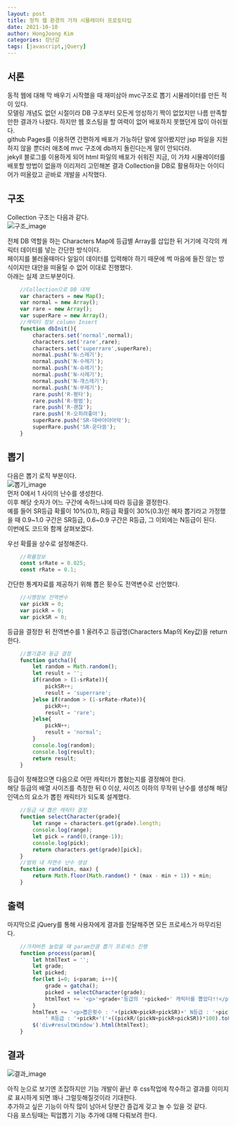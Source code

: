 ```yaml
---
layout: post
title: 정적 웹 환경의 가챠 시뮬레이터 프로토타입
date: 2021-10-10
author: HongJoong Kim
categories: 장난감
tags: [javascript,jQuery]
---
```


## 서론

동적 웹에 대해 막 배우기 시작했을 때 재미삼아 mvc구조로 뽑기 시뮬레이터를 만든 적이 있다.<br>
모델링 개념도 없던 시절이라 DB 구조부터 모든게 엉성하기 짝이 없었지만 나름 만족할만한 결과가 나왔다. 하지만 웹 호스팅을 할 여력이 없어 배포하지 못했던게 많이 아쉬웠다.<br>
github Pages를 이용하면 간편하게 배포가 가능하단 말에 알아봤지만 jsp 파일을 지원하지 않을 뿐더러 애초에 mvc 구조에 db까지 돌린다는게 말이 안되더라.<br>
jekyll 블로그를 이용하게 되어 html 파일의 배포가 쉬워진 지금, 이 가챠 시뮬레이터를 배포할 방법이 없을까 이리저리 고민해본 결과 Collection을 DB로 활용하자는 아이디어가 떠올랐고 곧바로 개발을 시작했다.

## 구조
Collection 구조는 다음과 같다.<br>
![구조_image](https://hkim25.github.io/assets/images/post/2021-10-10-gatcha-v100/1.png)<br>

전체 DB 역할을 하는 Characters Map에 등급별 Array를 삽입한 뒤 거기에 각각의 캐릭터 데이터를 넣는 간단한 방식이다.<br>
페이지를 불러올때마다 일일이 데이터를 입력해야 하기 때문에 썩 마음에 들진 않는 방식이지만 대안을 떠올릴 수 없어 이대로 진행했다.<br>
아래는 실제 코드부분이다.

```javascript
    //Collection으로 DB 대체
    var characters = new Map();
    var normal = new Array();
    var rare = new Array();
    var superRare = new Array();
    //캐릭터 정보 column Insert
    function dbInit(){
        characters.set('normal',normal);
        characters.set('rare',rare);
        characters.set('superrare',superRare);
        normal.push('N-스레기');
        normal.push('N-수레기');
        normal.push('N-슈레기');
        normal.push('N-시레기');
        normal.push('N-개스레기');
        normal.push('N-쑤레기');
        rare.push('R-평타');
        rare.push('R-평범');
        rare.push('R-괜찮');
        rare.push('R-오히려좋아');
        superRare.push('SR-대바아아아악');
        superRare.push('SR-운다씀');
    }
```

## 뽑기

다음은 뽑기 로직 부분이다.<br>
![뽑기_image](https://hkim25.github.io/assets/images/post/2021-10-10-gatcha-v100/2.png)<br>
먼저 0에서 1 사이의 난수를 생성한다.<br>
이후 해당 숫자가 어느 구간에 속하느냐에 따라 등급을 결정한다.<br>
예를 들어 SR등급 확률이 10%(0.1), R등급 확률이 30%(0.3)인 혜자 뽑기라고 가정했을 때
0.9~1.0 구간은 SR등급, 0.6~0.9 구간은 R등급, 그 이외에는 N등급이 된다.<br>
이번에도 코드와 함께 살펴보겠다.<br>

우선 확률을 상수로 설정해준다.<br>

```javascript
    //확률정보
    const srRate = 0.025;
    const rRate = 0.1;
```

간단한 통계자료를 제공하기 위해 뽑은 횟수도 전역변수로 선언했다.<br>

```javascript
    //시행정보 전역변수
    var pickN = 0;
    var pickR = 0;
    var pickSR = 0;
```

등급을 결정한 뒤 전역변수를 1 올려주고 등급명(Characters Map의 Key값)을 return 한다.<br>

```javascript
    //뽑기결과 등급 결정
    function gatcha(){
        let random = Math.random();
        let result = '';
        if(random > (1-srRate)){
            pickSR++;
            result = 'superrare';
        }else if(random > (1-srRate-rRate)){
            pickR++;
            result = 'rare';
        }else{
            pickN++;
            result = 'normal';
        }
        console.log(random);
        console.log(result);
        return result;
    }
```

등급이 정해졌으면 다음으로 어떤 캐릭터가 뽑혔는지를 결정해야 한다.<br>
해당 등급의 배열 사이즈를 측정한 뒤 0 이상, 사이즈 이하의 무작위 난수를 생성해 해당 인덱스의 요소가 뽑힌 캐릭터가 되도록 설계했다.<br>

```javascript
    //등급 내 뽑은 캐릭터 결정
    function selectCharacter(grade){
        let range = characters.get(grade).length;
        console.log(range);
        let pick = rand(0,(range-1));
        console.log(pick);
        return characters.get(grade)[pick];
    }
    //범위 내 자연수 난수 생성
    function rand(min, max) {
        return Math.floor(Math.random() * (max - min + 1)) + min;
    }
```

## 출력

마지막으로 jQuery를 통해 사용자에게 결과를 전달해주면 모든 프로세스가 마무리된다.<br>

```javascript
    //가챠버튼 눌렀을 때 param만큼 뽑기 프로세스 진행
    function process(param){
        let htmlText = '';
        let grade;
        let picked;
        for(let i=0; i<param; i++){
            grade = gatcha();
            picked = selectCharacter(grade);
            htmlText += '<p>'+grade+'등급의 '+picked+' 캐릭터를 뽑았다!!</p>';
        }
        htmlText += '<p>뽑은횟수 : '+(pickN+pickR+pickSR)+' N등급 : '+pickN+'('+((pickN/(pickN+pickR+pickSR))*100).toFixed(2)+'%)'+
            ' R등급 : '+pickR+'('+((pickR/(pickN+pickR+pickSR))*100).toFixed(2)+'%)'+' SR등급 : '+pickSR+'('+((pickSR/(pickN+pickR+pickSR))*100).toFixed(2)+'%)'+'</p>';
        $('div#resultWindow').html(htmlText);
    }
```

## 결과

![결과_image](https://hkim25.github.io/assets/images/post/2021-10-10-gatcha-v100/3.png)<br>


아직 눈으로 보기엔 조잡하지만 기능 개발이 끝난 후 css작업에 착수하고 결과를 이미지로 표시하게 되면 꽤나 그럴듯해질것이라 기대한다. <br>
추가하고 싶은 기능이 아직 많이 남아서 당분간 즐겁게 갖고 놀 수 있을 것 같다.<br>
다음 포스팅때는 픽업뽑기 기능 추가에 대해 다뤄보려 한다.<br>














